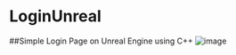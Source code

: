 # LoginUnreal
##Simple Login Page on Unreal Engine using C++
![image](https://github.com/Buskik/LoginUnreal/assets/73497926/6b795508-2df8-4c6e-9aff-fdb328fa3b1f)

